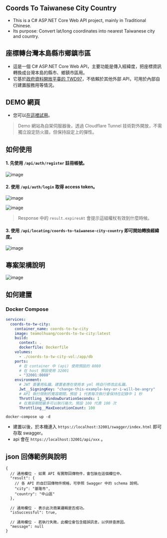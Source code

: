 ﻿## Coords To Taiwanese City Country
* This is a C# ASP.NET Core Web API project, mainly in Traditional Chinese.
* Its purpose: Convert lat/long coordinates into nearest Taiwanese city and country.

## 座標轉台灣本島縣市鄉鎮市區
* 這是一個 C# ASP.NET Core Web API，主要功能是傳入經緯度，把座標資訊轉換成台灣本島的縣市、鄉鎮市區用。
* 它基於[政府資料開放平臺的 TWD97](https://data.nat.gov.tw/dataset/7441)，不依賴於其他外部 API，可用於內部自行建置服務用等情況。

## DEMO 網頁
* 您可以[在這裡試用](https://coords-to-taiwanese-city-country.teamol-developing.net/swagger/index.html)。

> Demo 網站為自架伺服器後，透過 Cloudflare Tunnel 技術對外開放，不需獨立設定防火牆，但保持設定上的彈性。

## 如何使用
#### 1. 先使用 `/api/auth/register` 註冊帳號。

![image](https://github.com/user-attachments/assets/d625da0f-e504-4b82-a286-b2495cf0f659)

#### 2. 使用 `/api/auth/login` 取得 access token。

![image](https://github.com/user-attachments/assets/07f3e416-d73d-4ae8-85e1-dc8a133906ca)

![image](https://github.com/user-attachments/assets/a815e1b4-4f35-47e7-90de-77cded1adb67)

>  Response 中的 `result.expiresAt` 會提示這組權杖有效到什麼時候。

#### 3. 使用 `/api/locating/coords-to-taiwanese-city-country` 即可開始轉換經緯度。

![image](https://github.com/user-attachments/assets/c7856cf4-2b5d-418a-9bec-1e0efc4e5604)

## 專案架構說明

![image](https://github.com/user-attachments/assets/59badf1e-1a9a-42c5-9262-eec67035b0a4)

## 如何建置
### Docker Compose
```yml
services:
  coords-to-tw-city:
    container_name: coords-to-tw-city
    image: teamolhuang/coords-to-tw-city:latest
    build:
      context: .
      dockerfile: Dockerfile
    volumes:
      - ./coords-to-tw-city-vol:/app/db
    ports:
      # 在 container 中 (api) 使用預設的 8080
      # 在 host 預設使用 32001 
      - "32001:8080"
    environment:
      # JWT 簽署用私鑰。建置者應在使用本 yml 時自行修改此私鑰。
      Jwt__SigningKey: "change-this-example-key-or-i-will-be-angry"
      # API 執行限制的寬容期間。預設 1 代表每次執行會保持在記錄中 1 秒
      Throttling__WindowDurationSeconds: 1
      # 在寬容期間最多可以執行幾次。預設 100 代表 100 次
      Throttling__MaxExecutionCount: 100
```

```
docker-compose up -d
```

* 建置以後，於本機連入 `https://localhost:32001/swagger/index.html` 即可存取 swagger。
* api 會在 `https://localhost:32001/api/xxx` 。

## json 回傳範例與說明
```jsonc
{
  // 通用欄位 - 如果 API 有實際回傳物件，會包裝在這個欄位中。
  "result": {
    // 各 API 的自訂回傳物件規格，可參照 Swagger 中的 schema 說明。
    "city": "基隆市",
    "country": "中山區"
  },
  
  // 通用欄位 - 表示此次商業邏輯是否成功。
  "isSuccessful": true,
  
  // 通用欄位 - 若執行失敗，此欄位會包含錯誤訊息，以供排查原因。
  "message": null
}
```
